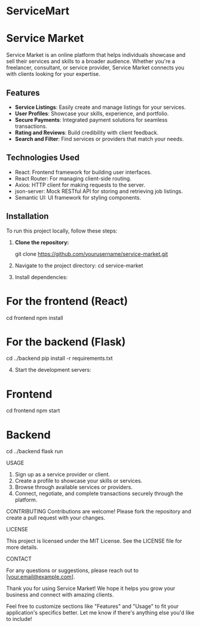 # ServiceMart
# Service Market

Service Market is an online platform that helps individuals showcase and sell their services and skills to a broader audience. Whether you're a freelancer, consultant, or service provider, Service Market connects you with clients looking for your expertise.

## Features

- **Service Listings**: Easily create and manage listings for your services.
- **User Profiles**: Showcase your skills, experience, and portfolio.
- **Secure Payments**: Integrated payment solutions for seamless transactions.
- **Rating and Reviews**: Build credibility with client feedback.
- **Search and Filter**: Find services or providers that match your needs.

## Technologies Used

- React: Frontend framework for building user interfaces.
- React Router: For managing client-side routing.
- Axios: HTTP client for making requests to the server.
- json-server: Mock RESTful API for storing and retrieving job listings.
- Semantic UI: UI framework for styling components.

## Installation

To run this project locally, follow these steps:

1. **Clone the repository:**
   
   git clone https://github.com/yourusername/service-market.git

2. Navigate to the project directory:
cd service-market


3. Install dependencies:

# For the frontend (React)
cd frontend
npm install

# For the backend (Flask)
cd ../backend
pip install -r requirements.txt

4. Start the development servers:
# Frontend
cd frontend
npm start

# Backend
cd ../backend
flask run

USAGE
1. Sign up as a service provider or client.
2. Create a profile to showcase your skills or services.
3. Browse through available services or providers.
4. Connect, negotiate, and complete transactions securely through the platform.

CONTRIBUTING
Contributions are welcome! Please fork the repository and create a pull request with your changes.

LICENSE

This project is licensed under the MIT License. See the LICENSE file for more details.

CONTACT

For any questions or suggestions, please reach out to [your.email@example.com].

Thank you for using Service Market! We hope it helps you grow your business and connect with amazing clients.


Feel free to customize sections like "Features" and "Usage" to fit your application's specifics better. Let me know if there's anything else you'd like to include!







